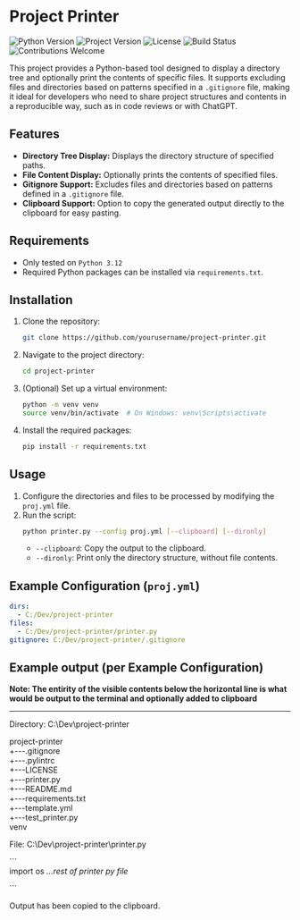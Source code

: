 # Project Printer

![Python Version](https://img.shields.io/badge/python-3.12-blue)
![Project Version](https://img.shields.io/badge/version-0.1-orange)
![License](https://img.shields.io/badge/license-MIT-brightgreen)
![Build Status](https://img.shields.io/badge/build-passing-brightgreen)
![Contributions Welcome](https://img.shields.io/badge/contributions-welcome-brightgreen)

This project provides a Python-based tool designed to display a directory tree and optionally print the contents of specific files. It supports excluding files and directories based on patterns specified in a `.gitignore` file, making it ideal for developers who need to share project structures and contents in a reproducible way, such as in code reviews or with ChatGPT.

## Features
- **Directory Tree Display:** Displays the directory structure of specified paths.
- **File Content Display:** Optionally prints the contents of specified files.
- **Gitignore Support:** Excludes files and directories based on patterns defined in a `.gitignore` file.
- **Clipboard Support:** Option to copy the generated output directly to the clipboard for easy pasting.

## Requirements
- Only tested on `Python 3.12`
- Required Python packages can be installed via `requirements.txt`.

## Installation
1. Clone the repository:
    ```sh
    git clone https://github.com/yourusername/project-printer.git
    ```
2. Navigate to the project directory:
    ```sh
    cd project-printer
    ```
3. (Optional) Set up a virtual environment:
    ```sh
    python -m venv venv
    source venv/bin/activate  # On Windows: venv\Scripts\activate
    ```
4. Install the required packages:
    ```sh
    pip install -r requirements.txt
    ```

## Usage
1. Configure the directories and files to be processed by modifying the `proj.yml` file.
2. Run the script:
    ```sh
    python printer.py --config proj.yml [--clipboard] [--dironly]
    ```
    - `--clipboard`: Copy the output to the clipboard.
    - `--dironly`: Print only the directory structure, without file contents.

## Example Configuration (`proj.yml`)
```yaml
dirs:
  - C:/Dev/project-printer
files:
  - C:/Dev/project-printer/printer.py
gitignore: C:/Dev/project-printer/.gitignore
```

## Example output (per Example Configuration)
**Note: The entirity of the visible contents below the horizontal line is what would be output to the terminal and optionally added to clipboard**
<hr>

Directory: C:\Dev\project-printer

project-printer<br>
    +---.gitignore<br>
    +---.pylintrc<br>
    +---LICENSE<br>
    +---printer.py<br>
    +---README.md<br>
    +---requirements.txt<br>
    +---template.yml<br>
    +---test_printer.py<br>
venv

File: C:\Dev\project-printer\printer.py

\`\`\`<br>
import os
*...rest of printer py file*

\`\`\`

Output has been copied to the clipboard.
